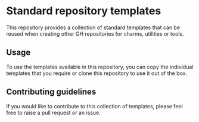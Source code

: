 # Standard repository templates

This repository provides a collection of standard templates that can be reused when creating other GH repositories for charms, utilities or tools.

## Usage

To use the templates available in this repository, you can copy the individual templates that you require or clone this repository to use it out of the box.

## Contributing guidelines

If you would like to contribute to this collection of templates, please feel free to raise a pull request or an issue.
